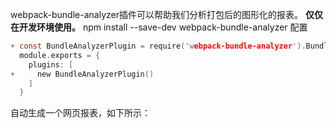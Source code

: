 webpack-bundle-analyzer插件可以帮助我们分析打包后的图形化的报表。
**仅仅在开发环境使用。**
npm install --save-dev webpack-bundle-analyzer
配置
```c
+ const BundleAnalyzerPlugin = require('webpack-bundle-analyzer').BundleAnalyzerPlugin;
  module.exports = {
    plugins: [
+     new BundleAnalyzerPlugin()
    ]
  }
```
自动生成一个网页报表，如下所示： 


